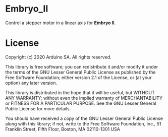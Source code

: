 <!-- [![Compiling](https://github.com/arduino-libraries/Arduino_Embryo/actions/workflows/compile-examples.yml/badge.svg)](https://github.com/arduino-libraries/Arduino_Embryo/actions/workflows/compile-examples.yml) -->

# Embryo_II

Control a stepper motor in a linear axis for **Embryo II**.

# License

Copyright (c) 2020 Arduino SA. All rights reserved.

This library is free software; you can redistribute it and/or
modify it under the terms of the GNU Lesser General Public
License as published by the Free Software Foundation; either
version 2.1 of the License, or (at your option) any later version.

This library is distributed in the hope that it will be useful,
but WITHOUT ANY WARRANTY; without even the implied warranty of
MERCHANTABILITY or FITNESS FOR A PARTICULAR PURPOSE. See the GNU
Lesser General Public License for more details.

You should have received a copy of the GNU Lesser General Public
License along with this library; if not, write to the Free Software
Foundation, Inc., 51 Franklin Street, Fifth Floor, Boston, MA 02110-1301 USA
